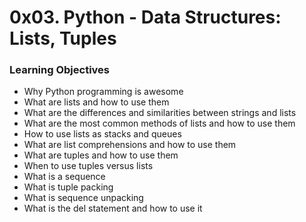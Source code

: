 # 0x03. Python - Data Structures: Lists, Tuples

### Learning Objectives
- Why Python programming is awesome  
- What are lists and how to use them  
- What are the differences and similarities between strings and lists  
- What are the most common methods of lists and how to use them  
- How to use lists as stacks and queues  
- What are list comprehensions and how to use them  
- What are tuples and how to use them  
- When to use tuples versus lists  
- What is a sequence  
- What is tuple packing  
- What is sequence unpacking  
- What is the del statement and how to use it  
